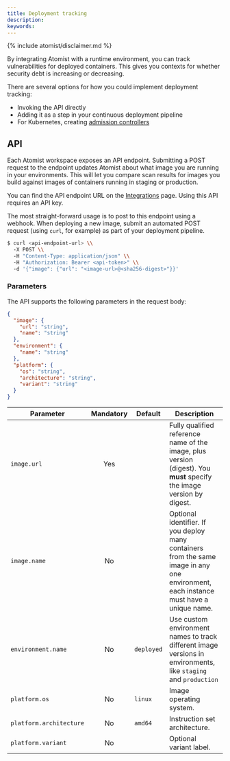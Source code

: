 ```yaml
---
title: Deployment tracking
description:
keywords:
---
```


{% include atomist/disclaimer.md %}

By integrating Atomist with a runtime environment, you can track vulnerabilities
for deployed containers. This gives you contexts for whether security debt is
increasing or decreasing.

There are several options for how you could implement deployment tracking:

- Invoking the API directly
- Adding it as a step in your continuous deployment pipeline
- For Kubernetes, creating [admission controllers](./kubernetes.md)

## API

Each Atomist workspace exposes an API endpoint. Submitting a POST request to the
endpoint updates Atomist about what image you are running in your environments.
This will let you compare scan results for images you build against images of
containers running in staging or production.

You can find the API endpoint URL on the
[Integrations](https://dso.docker.com/r/auth/integrations) page. Using this API
requires an API key.

The most straight-forward usage is to post to this endpoint using a webhook.
When deploying a new image, submit an automated POST request (using `curl`, for
example) as part of your deployment pipeline.

```bash
$ curl <api-endpoint-url> \\
  -X POST \\
  -H "Content-Type: application/json" \\
  -H "Authorization: Bearer <api-token>" \\
  -d '{"image": {"url": "<image-url>@<sha256-digest>"}}'
```

### Parameters

The API supports the following parameters in the request body:

```json
{
  "image": {
    "url": "string",
    "name": "string"
  },
  "environment": {
    "name": "string"
  },
  "platform": {
    "os": "string",
    "architecture": "string",
    "variant": "string"
  }
}
```

| Parameter               | Mandatory | Default    | Description                                                                                                                           |
| ----------------------- | :-------: | ---------- | ------------------------------------------------------------------------------------------------------------------------------------- |
| `image.url`             |    Yes    |            | Fully qualified reference name of the image, plus version (digest). You **must** specify the image version by digest.                 |
| `image.name`            |    No     |            | Optional identifier. If you deploy many containers from the same image in any one environment, each instance must have a unique name. |
| `environment.name`      |    No     | `deployed` | Use custom environment names to track different image versions in environments, like `staging` and `production`                       |
| `platform.os`           |    No     | `linux`    | Image operating system.                                                                                                               |
| `platform.architecture` |    No     | `amd64`    | Instruction set architecture.                                                                                                         |
| `platform.variant`      |    No     |            | Optional variant label.                                                                                                               |

